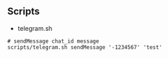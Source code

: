 ## Scripts

- telegram.sh

```
# sendMessage chat_id message
scripts/telegram.sh sendMessage '-1234567' 'test'
```